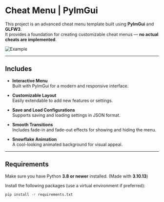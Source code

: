 # Cheat Menu | PyImGui

This project is an advanced cheat menu template built using **PyImGui** and **GLFW3**.  
It provides a foundation for creating customizable cheat menus — **no actual cheats are implemented**.

![Example](https://s6.gifyu.com/images/bpimA.gif)

---

## Includes

- **Interactive Menu**  
  Built with PyImGui for a modern and responsive interface.

- **Customizable Layout**  
  Easily extendable to add new features or settings.

- **Save and Load Configurations**  
  Supports saving and loading settings in JSON format.

- **Smooth Transitions**  
  Includes fade-in and fade-out effects for showing and hiding the menu.

- **Snowflake Animation**  
  A cool-looking animated background for visual appeal.

---

## Requirements

Make sure you have Python **3.8 or newer** installed. (Made with **3.10.13**)

Install the following packages (use a virtual environment if preferred):

```bash
pip install -r requirements.txt
